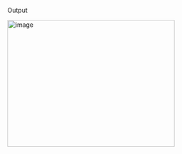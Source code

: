 Output 


<img width="376" height="287" alt="image" src="https://github.com/user-attachments/assets/dc05f739-c2f7-46e6-979f-487471f7dcba" />
